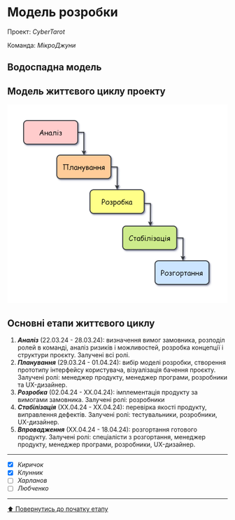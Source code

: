 # Модель розробки

Проект: *CyberTarot*

Команда: *МікроДжуни*

## Водоспадна модель

## Модель життєвого циклу проекту

![](/docs/2.Planning/other/Водоспадна_модель_розробки.drawio.png)

## Основні етапи життєвого циклу

1. ***Аналіз*** (22.03.24 - 28.03.24): визначення вимог замовника, розподіл ролей в команді, аналіз ризиків і можливостей, розробка концепції і структури проєкту. Залучені всі ролі.
2. ***Планування*** (29.03.24 - 01.04.24): вибір моделі розробки, створення прототипу інтерфейсу користувача, візуалізація бачення проєкту. Залучені ролі: менеджер продукту, менеджер програми, розробники та UX-дизайнер.
3. ***Розробка*** (02.04.24 - ХХ.04.24): імплементація продукту за вимогами замовника. Залучені ролі: розробники
4. ***Стабілізація*** (ХХ.04.24 - ХХ.04.24): перевірка якості продукту, виправлення дефектів. Залучені ролі: тестувальники, розробники, UX-дизайнер.
5. ***Впровадження*** (ХХ.04.24 - 18.04.24): розгортання готового продукту. Залучені ролі: спеціалісти з розгортання, менеджер продукту, менеджер програми, розробники, UX-дизайнер.

---

- [x] *Киричок*
- [x] *Клунник*
- [ ] *Харланов*
- [ ] *Любченко*

---
[:arrow_up: Повернутись до початку етапу](/docs/2.Planning/README.md)
